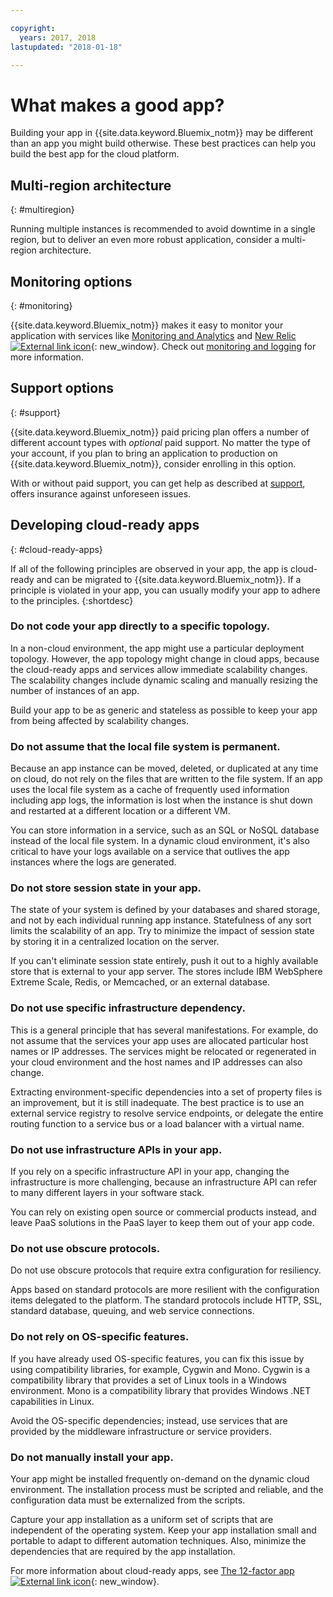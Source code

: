 ```yaml
---

copyright:
  years: 2017, 2018
lastupdated: "2018-01-18"

---
```


# What makes a good app?

Building your app in {{site.data.keyword.Bluemix_notm}} may be different than an app you might build otherwise. These best practices can help you build the best app for the cloud platform.

## Multi-region architecture
{: #multiregion}

Running multiple instances is recommended to avoid downtime in a single region, but to deliver an even more robust application, consider a multi-region architecture.

## Monitoring options
{: #monitoring}

{{site.data.keyword.Bluemix_notm}} makes it easy to monitor your application with services like [Monitoring and Analytics](/docs/services/monana/index.html) and [New Relic ![External link icon](../icons/launch-glyph.svg)](http://newrelic.com/){: new_window}. Check out [monitoring and logging](../monitor_log/monitoringandlogging.html#monitoring_logging_bluemix_apps) for more information.

## Support options
{: #support}

{{site.data.keyword.Bluemix_notm}} paid pricing plan offers a number of different account types with *optional* paid support. No matter the type of your account, if you plan to bring an application to production on {{site.data.keyword.Bluemix_notm}}, consider enrolling in this option.

With or without paid support, you can get help as described at [support](../get-support/howtogetsupport.html), offers insurance against unforeseen issues.

## Developing cloud-ready apps
{: #cloud-ready-apps}

If all of the following principles are observed in your app, the app is cloud-ready and can be migrated to {{site.data.keyword.Bluemix_notm}}. If a principle is violated in your app, you can usually modify your app to adhere to the principles.
{:shortdesc}

### Do not code your app directly to a specific topology.

In a non-cloud environment, the app might use a particular deployment topology. However, the app topology might change in cloud apps, because the cloud-ready apps and services allow immediate scalability changes. The scalability changes include dynamic scaling and manually resizing the number of instances of an app.

Build your app to be as generic and stateless as possible to keep your app from being affected by scalability changes.

### Do not assume that the local file system is permanent.

Because an app instance can be moved, deleted, or duplicated at any time on cloud, do not rely on the files that are written to the file system. If an app uses the local file system as a cache of frequently used information including app logs, the information is lost when the instance is shut down and restarted at a different location or a different VM.

You can store information in a service, such as an SQL or NoSQL database instead of the local file system. In a dynamic cloud environment, it's also critical to have your logs available on a service that outlives the app instances where the logs are generated.

### Do not store session state in your app.

The state of your system is defined by your databases and shared storage, and not by each individual running app instance. Statefulness of any sort limits the scalability of an app. Try to minimize the impact of session state by storing it in a centralized location on the server.

If you can't eliminate session state entirely, push it out to a highly available store that is external to your app server. The stores include IBM WebSphere Extreme Scale, Redis, or Memcached, or an external database.

### Do not use specific infrastructure dependency.

This is a general principle that has several manifestations. For example, do not assume that the services your app uses are allocated particular host names or IP addresses. The services might be relocated or regenerated in your cloud environment and the host names and IP addresses can also change.

Extracting environment-specific dependencies into a set of property files is an improvement, but it is still inadequate. The best practice is to use an external service registry to resolve service endpoints, or delegate the entire routing function to a service bus or a load balancer with a virtual name.

### Do not use infrastructure APIs in your app.

If you rely on a specific infrastructure API in your app, changing the infrastructure is more challenging, because an infrastructure API can refer to many different layers in your software stack.

You can rely on existing open source or commercial products instead, and leave PaaS solutions in the PaaS layer to keep them out of your app code.

### Do not use obscure protocols.

Do not use obscure protocols that require extra configuration for resiliency.

Apps based on standard protocols are more resilient with the configuration items delegated to the platform. The standard protocols include HTTP, SSL, standard database, queuing, and web service connections.

### Do not rely on OS-specific features.

If you have already used OS-specific features, you can fix this issue by using compatibility libraries, for example, Cygwin and Mono. Cygwin is a compatibility library that provides a set of Linux tools in a Windows environment. Mono is a compatibility library that provides Windows .NET capabilities in Linux.

Avoid the OS-specific dependencies; instead, use services that are provided by the middleware infrastructure or service providers.

### Do not manually install your app.

Your app might be installed frequently on-demand on the dynamic cloud environment. The installation process must be scripted and reliable, and the configuration data must be externalized from the scripts.

Capture your app installation as a uniform set of scripts that are independent of the operating system. Keep your app installation small and portable to adapt to different automation techniques. Also, minimize the dependencies that are required by the app installation.

For more information about cloud-ready apps, see [The 12-factor app ![External link icon](../icons/launch-glyph.svg)](http://12factor.net/){: new_window}.
